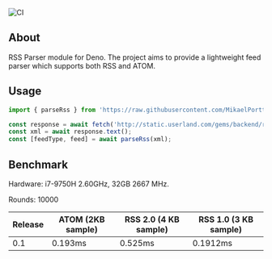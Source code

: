![CI](https://github.com/MikaelPorttila/rss/workflows/CI/badge.svg?branch=master)

## About
RSS Parser module for Deno.
The project aims to provide a lightweight feed parser which supports both RSS and ATOM.

## Usage

``` typescript
import { parseRss } from 'https://raw.githubusercontent.com/MikaelPorttila/rss/master/mod.ts';

const response = await fetch('http://static.userland.com/gems/backend/rssTwoExample2.xml');
const xml = await response.text();
const [feedType, feed] = await parseRss(xml);
```

## Benchmark
Hardware: i7-9750H 2.60GHz, 32GB 2667 MHz.

Rounds: 10000

| Release | ATOM (2KB sample) | RSS 2.0 (4 KB sample) | RSS 1.0 (3 KB sample) |
|---------|-------------------|-----------------------|-----------------------|
| 0.1     | 0.193ms           | 0.525ms               | 0.1912ms              |
